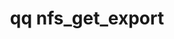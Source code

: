 ---
category: nfs
command: nfs_get_export
keywords: qq, qq_cli, nfs_get_export
optional_options:
- alternate: []
  help: ID of export to modify
  name: --export-id
  required: false
- alternate: []
  help: Path of export to modify
  name: --export-path
  required: false
- alternate: []
  help: ID of the tenant to get the export from. Only used if using the --export-path
    argument.
  name: --tenant-id
  required: false
- alternate: []
  help: Print raw response JSON.
  name: --json
  required: false
permalink: /qq-cli-command-guide/nfs/nfs_get_export.html
positional_options: []
sidebar: qq_cli_command_reference_sidebar
summary: This section explains how to use the <code>qq nfs_get_export</code> command.
synopsis: Get an export
title: qq nfs_get_export
usage: qq nfs_get_export [-h] (--export-id EXPORT_ID | --export-path EXPORT_PATH)
  [--tenant-id TENANT_ID] [--json]
zendesk_source: qq CLI Command Guide

---
